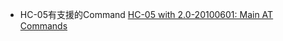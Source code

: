 * HC-05有支援的Command [HC-05 with 2.0-20100601: Main AT Commands](http://www.martyncurrey.com/hc-05-with-firmware-2-0-20100601/)

